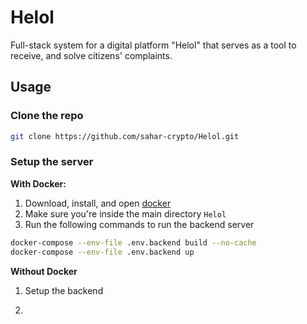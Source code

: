 # Helol
Full-stack system for a digital platform "Helol" that serves as a tool to receive, and solve citizens' complaints.

## Usage
### Clone the repo
```bash
git clone https://github.com/sahar-crypto/Helol.git
```
### Setup the server
**With Docker:**
1. Download, install, and open [docker](https://docs.docker.com/get-started/get-docker/)
2. Make sure you're inside the main directory `Helol`
3. Run the following commands to run the backend server
```bash
docker-compose --env-file .env.backend build --no-cache
docker-compose --env-file .env.backend up
```
**Without Docker**
1. Setup the backend

2. 
